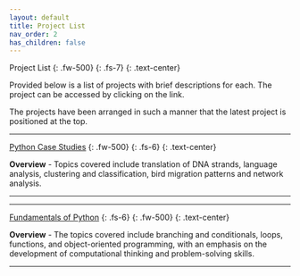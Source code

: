 ```yaml
---
layout: default
title: Project List
nav_order: 2
has_children: false
---
```


Project List
{: .fw-500}
{: .fs-7}
{: .text-center}

Provided below is a list of projects with brief descriptions for each. The project can be accessed by clicking on the link.

The projects have been arranged in such a manner that the latest project is positioned at the top.



---

[Python Case Studies](https://raj-ch017.github.io/python-case-studies/intro.html)
{: .fw-500}
{: .fs-6}
{: .text-center}


**Overview** - Topics covered include translation of DNA strands, language analysis, clustering and classification, bird migration patterns and network analysis.

---

---

[Fundamentals of Python](https://raj-ch017.github.io/fundamentals-of-python/intro.html)
{: .fs-6}
{: .fw-500}
{: .text-center}


**Overview** - The topics covered include branching and conditionals, loops, functions, and object-oriented programming, with an emphasis on the development of computational thinking and problem-solving skills.


---
